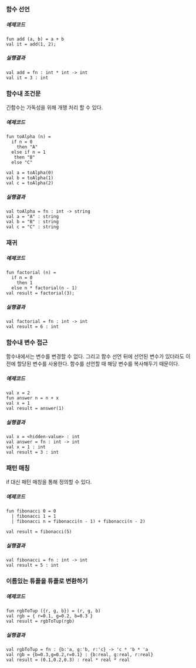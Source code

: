 ### 함수 선언
##### 예제코드
```
fun add (a, b) = a + b
val it = add(1, 2);
```

##### 실행결과
```
val add = fn : int * int -> int
val it = 3 : int
```

### 함수내 조건문
긴함수는 가독성을 위해 개행 처리 할 수 있다.

##### 예제코드
```
fun toAlpha (n) =
  if n = 0
    then "A"
  else if n = 1
   then "B"
  else "C"

val a = toAlpha(0)
val b = toAlpha(1)
val c = toAlpha(2)
```

##### 실행결과
```
val toAlpha = fn : int -> string
val a = "A" : string
val b = "B" : string
val c = "C" : string
```

### 재귀
##### 예제코드
```
fun factorial (n) =
  if n = 0
    then 1
  else n * factorial(n - 1)
val result = factorial(3);
```

##### 실행결과
```
val factorial = fn : int -> int
val result = 6 : int
```

### 함수내 변수 접근
함수내에서는 변수를 변경할 수 없다. 그리고 함수 선언 뒤에 선언된 변수가 있더라도 이전에 할당된 변수를 사용한다. 함수를 선언할 때 해당 변수를 복사해두기 때문이다.

##### 예제코드
```
val x = 2
fun answer n = n + x
val x = 1
val result = answer(1)
```

##### 실행결과
```
val x = <hidden-value> : int
val answer = fn : int -> int
val x = 1 : int
val result = 3 : int
```

### 패턴 매칭
if 대신 패턴 매칭을 통해 정의할 수 있다.

##### 예제코드
```
fun fibonacci 0 = 0
  | fibonacci 1 = 1
  | fibonacci n = fibonacci(n - 1) + fibonacci(n - 2)

val result = fibonacci(5)
```

##### 실행결과
```
val fibonacci = fn : int -> int
val result = 5 : int
```

### 이름있는 튜플을 튜플로 변환하기
##### 예제코드
```
fun rgbToTup ({r, g, b}) = (r, g, b)
val rgb = { r=0.1, g=0.2, b=0.3 }
val result = rgbToTup(rgb)
```

##### 실행결과
```
val rgbToTup = fn : {b:'a, g:'b, r:'c} -> 'c * 'b * 'a
val rgb = {b=0.3,g=0.2,r=0.1} : {b:real, g:real, r:real}
val result = (0.1,0.2,0.3) : real * real * real
```
